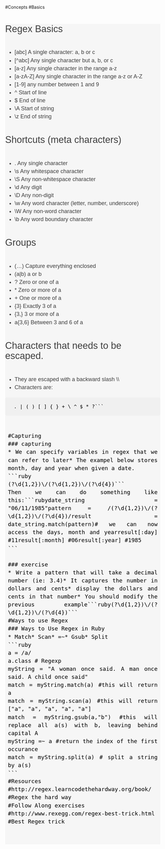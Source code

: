 #Concepts
#Basics
<div id="wmd-preview-section-34" class="wmd-preview-section preview-content" style="box-sizing: border-box; color: rgb(63, 63, 63); font-family: 'Source Sans Pro', sans-serif; font-size: 18px; line-height: 26.1000003814697px; text-align: justify; outline: none !important; background-color: rgb(246, 246, 246);"><h3 id="regex-basics" style="box-sizing: border-box; font-weight: 300; line-height: 1.1; margin-top: 1.5em; margin-bottom: 1.5em; font-size: 1.7em; text-align: start; outline: none !important;">Regex Basics</h3><ul style="box-sizing: border-box; margin-bottom: 1.1em; outline: none !important;"><li style="box-sizing: border-box; outline: none !important;">[abc] A single character: a, b or c</li><li style="box-sizing: border-box; outline: none !important;">[^abc] Any single character but a, b, or c</li><li style="box-sizing: border-box; outline: none !important;">[a-z] Any single character in the range a-z</li><li style="box-sizing: border-box; outline: none !important;">[a-zA-Z] Any single character in the range a-z or A-Z</li><li style="box-sizing: border-box; outline: none !important;">[1-9] any number between 1 and 9</li><li style="box-sizing: border-box; outline: none !important;">^ Start of line</li><li style="box-sizing: border-box; outline: none !important;">$ End of line</li><li style="box-sizing: border-box; outline: none !important;">\A Start of string</li><li style="box-sizing: border-box; outline: none !important;">\z End of string</li></ul><div id="wmd-preview-section-35" class="wmd-preview-section preview-content" style="box-sizing: border-box; color: rgb(63, 63, 63); font-family: 'Source Sans Pro', sans-serif; font-size: 18px; line-height: 26.1000003814697px; text-align: justify; outline: none !important; background-color: rgb(246, 246, 246);"><h3 id="shortcuts-meta-characters" style="box-sizing: border-box; font-weight: 300; line-height: 1.1; margin-top: 1.5em; margin-bottom: 1.5em; font-size: 1.7em; text-align: start; outline: none !important;">Shortcuts (meta characters)</h3><ul style="box-sizing: border-box; margin-bottom: 1.1em; outline: none !important;"><li style="box-sizing: border-box; outline: none !important;">. Any single character</li><li style="box-sizing: border-box; outline: none !important;">\s Any whitespace character</li><li style="box-sizing: border-box; outline: none !important;">\S Any non-whitespace character</li><li style="box-sizing: border-box; outline: none !important;">\d Any digit</li><li style="box-sizing: border-box; outline: none !important;">\D Any non-digit</li><li style="box-sizing: border-box; outline: none !important;">\w Any word character (letter, number, underscore)</li><li style="box-sizing: border-box; outline: none !important;">\W Any non-word character</li><li style="box-sizing: border-box; outline: none !important;">\b Any word boundary character</li></ul><div id="wmd-preview-section-36" class="wmd-preview-section preview-content" style="box-sizing: border-box; color: rgb(63, 63, 63); font-family: 'Source Sans Pro', sans-serif; font-size: 18px; line-height: 26.1000003814697px; text-align: justify; outline: none !important; background-color: rgb(246, 246, 246);"><h3 id="groups" style="box-sizing: border-box; font-weight: 300; line-height: 1.1; margin-top: 1.5em; margin-bottom: 1.5em; font-size: 1.7em; text-align: start; outline: none !important;">Groups</h3><ul style="box-sizing: border-box; margin-bottom: 1.1em; outline: none !important;"><li style="box-sizing: border-box; outline: none !important;">(…) Capture everything enclosed</li><li style="box-sizing: border-box; outline: none !important;">(a|b) a or b</li><li style="box-sizing: border-box; outline: none !important;">? Zero or one of a</li><li style="box-sizing: border-box; outline: none !important;">* Zero or more of a</li><li style="box-sizing: border-box; outline: none !important;">+ One or more of a</li><li style="box-sizing: border-box; outline: none !important;">{3} Exactly 3 of a</li><li style="box-sizing: border-box; outline: none !important;">{3,} 3 or more of a</li><li style="box-sizing: border-box; outline: none !important;">a{3,6} Between 3 and 6 of a</li></ul><div id="wmd-preview-section-37" class="wmd-preview-section preview-content" style="box-sizing: border-box; color: rgb(63, 63, 63); font-family: 'Source Sans Pro', sans-serif; font-size: 18px; line-height: 26.1000003814697px; text-align: justify; outline: none !important; background-color: rgb(246, 246, 246);"><h3 id="characters-that-needs-to-be-escaped" style="box-sizing: border-box; font-weight: 300; line-height: 1.1; margin-top: 1.5em; margin-bottom: 1.5em; font-size: 1.7em; text-align: start; outline: none !important;">Characters that needs to be escaped.</h3><ul style="box-sizing: border-box; margin-bottom: 1.1em; outline: none !important;"><li style="box-sizing: border-box; outline: none !important;">They are escaped with a backward slash \\</li><li style="box-sizing: border-box; outline: none !important;">Characters are:</li></ul><div id="wmd-preview-section-38" class="wmd-preview-section preview-content" style="box-sizing: border-box; color: rgb(63, 63, 63); font-family: 'Source Sans Pro', sans-serif; font-size: 18px; line-height: 26.1000003814697px; text-align: justify; outline: none !important; background-color: rgb(246, 246, 246);"><pre class="prettyprint" style="box-sizing: border-box; font-family: 'Source Code Pro', monospace; font-size: 0.9em; padding: 10px 20px; margin-bottom: 1.1em; line-height: 1.45; word-break: break-word; border: 0px; border-radius: 5px; text-align: start; outline: none !important; background-color: rgba(128, 128, 128, 0.0470588);"><code class=" hljs ruby" style="box-sizing: border-box; font-family: 'Source Code Pro', monospace; font-size: inherit; padding: 0.5em; color: rgb(0, 0, 0); border-radius: 0px; display: block; outline: none !important; background-image: initial; background-attachment: initial; background-size: initial; background-origin: initial; background-clip: initial; background-position: initial; background-repeat: initial;">. | ( ) [ ] { } + \ ^ <span class="hljs-variable" style="box-sizing: border-box; outline: none !important;">$ * ?```</pre>
#Capturing
### capturing<br>* We can specify variables in regex that we can refer to later* The exampel below stores month, day and year when given a date.<br>```ruby<br>(?<month>\d{1,2})\/(?<day>\d{1,2})\/(?<year>\d{4})```<br>Then we can do something like this:```rubydate_string = "06/11/1985"pattern = /(?<month>\d{1,2})\/(?<day>\d{1,2})\/(?<year>\d{4})/result = date_string.match(pattern)# we can now access the days, month and yearresult[:day] #11result[:month] #06result[:year] #1985<br>```<br><br>### exercise<br>* Write a pattern that will take a decimal number (ie: 3.4)* It captures the number in dollars and cents* display the dollars and cents in that number* You should modify the previous example```ruby(?<month>\d{1,2})\/(?<day>\d{1,2})\/(?<year>\d{4})```
#Ways to use Regex
### Ways to Use Regex in Ruby<br>* Match* Scan* =~* Gsub* Split<br>```ruby<br>a = /a/<br>a.class # Regexp<br>myString = "A woman once said. A man once said. A child once said"<br>match = myString.match(a) #this will return a<br>match = myString.scan(a) #this will return ["a", "a", "a", "a", "a"]<br>match = myString.gsub(a,"b") #this will replace all a(s) with b, leaving behind capital A<br>myString =~ a #return the index of the first occurance&nbsp;<br>match = myString.split(a) # split a string by a(s)<br>```
#Resources
#http://regex.learncodethehardway.org/book/
#Regex the hard way
#Follow Along exercises
#http://www.rexegg.com/regex-best-trick.html
#Best Regex trick
